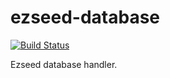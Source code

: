 ezseed-database
========

[![Build Status](https://travis-ci.org/ezseed/database.svg?branch=master)](https://travis-ci.org/ezseed/database)

Ezseed database handler.
